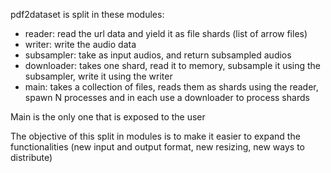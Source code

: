 pdf2dataset is split in these modules:

* reader: read the url data and yield it as file shards (list of arrow files)
* writer: write the audio data
* subsampler: take as input audios, and return subsampled audios
* downloader: takes one shard, read it to memory, subsample it using the subsampler, write it using the writer
* main: takes a collection of files, reads them as shards using the reader, spawn N processes and in each use a downloader to process shards

Main is the only one that is exposed to the user

The objective of this split in modules is to make it easier to expand the functionalities (new input and output format, new resizing, new ways to distribute)

